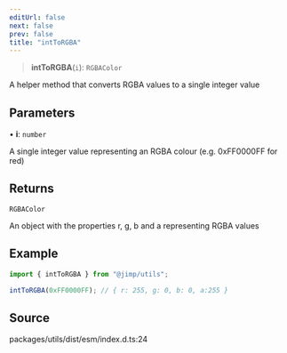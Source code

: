 ```yaml
---
editUrl: false
next: false
prev: false
title: "intToRGBA"
---
```


> **intToRGBA**(`i`): `RGBAColor`

A helper method that converts RGBA values to a single integer value

## Parameters

• **i**: `number`

A single integer value representing an RGBA colour (e.g. 0xFF0000FF for red)

## Returns

`RGBAColor`

An object with the properties r, g, b and a representing RGBA values

## Example

```ts
import { intToRGBA } from "@jimp/utils";

intToRGBA(0xFF0000FF); // { r: 255, g: 0, b: 0, a:255 }
```

## Source

packages/utils/dist/esm/index.d.ts:24
